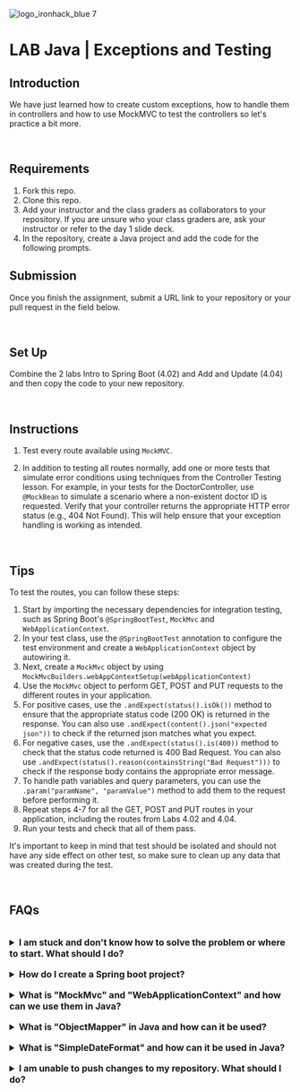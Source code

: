 ![logo_ironhack_blue 7](https://user-images.githubusercontent.com/23629340/40541063-a07a0a8a-601a-11e8-91b5-2f13e4e6b441.png)

# LAB Java | Exceptions and Testing

## Introduction

We have just learned how to create custom exceptions, how to handle them in controllers and how to use MockMVC to test the controllers so let's practice a bit more.

<br>

## Requirements

1. Fork this repo.
2. Clone this repo.
3. Add your instructor and the class graders as collaborators to your repository. If you are unsure who your class graders are, ask your instructor or refer to the day 1 slide deck.
4. In the repository, create a Java project and add the code for the following prompts.

## Submission

Once you finish the assignment, submit a URL link to your repository or your pull request in the field below.

<br>

## Set Up

Combine the 2 labs Intro to Spring Boot (4.02) and Add and Update (4.04) and then copy the code to your new repository.

<br>

## Instructions

1. Test every route available using `MockMVC`.

2. In addition to testing all routes normally, add one or more tests that simulate error conditions using techniques from the Controller Testing lesson. For example, in your tests for the DoctorController, use `@MockBean` to simulate a scenario where a non-existent doctor ID is requested. Verify that your controller returns the appropriate HTTP error status (e.g., 404 Not Found). This will help ensure that your exception handling is working as intended.

<br>

## Tips

To test the routes, you can follow these steps:

1. Start by importing the necessary dependencies for integration testing, such as Spring Boot's `@SpringBootTest`, `MockMvc` and `WebApplicationContext`.
2. In your test class, use the `@SpringBootTest` annotation to configure the test environment and create a `WebApplicationContext` object by autowiring it.
3. Next, create a `MockMvc` object by using `MockMvcBuilders.webAppContextSetup(webApplicationContext)`
4. Use the `MockMvc` object to perform GET, POST and PUT requests to the different routes in your application.
5. For positive cases, use the `.andExpect(status().isOk())` method to ensure that the appropriate status code (200 OK) is returned in the response. You can also use `.andExpect(content().json("expected json"))` to check if the returned json matches what you expect.
6. For negative cases, use the `.andExpect(status().is(400))` method to check that the status code returned is 400 Bad Request. You can also use `.andExpect(status().reason(containsString("Bad Request")))` to check if the response body contains the appropriate error message.
7. To handle path variables and query parameters, you can use the `.param("paramName", "paramValue")` method to add them to the request before performing it.
8. Repeat steps 4-7 for all the GET, POST and PUT routes in your application, including the routes from Labs 4.02 and 4.04.
9. Run your tests and check that all of them pass.

It's important to keep in mind that test should be isolated and should not have any side effect on other test, so make sure to clean up any data that was created during the test.

<br>

## FAQs

<br>

<details>
  <summary style="font-size: 16px; cursor: pointer; outline: none; font-weight: bold;">I am stuck and don't know how to solve the problem or where to start. What should I do?</summary>

<br> <!-- ✅ -->

If you are stuck in your code and don't know how to solve the problem or where to start, you should take a step back and try to form a clear, straight forward question about the specific issue you are facing. The process you will go through while trying to define this question, will help you narrow down the problem and come up with potential solutions.

For example, are you facing a problem because you don't understand the concept or are you receiving an error message that you don't know how to fix? It is usually helpful to try to state the problem as clearly as possible, including any error messages you are receiving. This can help you communicate the issue to others and potentially get help from classmates or online resources.

Once you have a clear understanding of the problem, you should be able to start working toward the solution.

 </details>

<br>

<details>
  <summary style="font-size: 16px; cursor: pointer; outline: none; font-weight: bold;">How do I create a Spring boot project?</summary>

<br> <!-- ✅ -->

Spring boot is a framework for creating stand-alone, production-grade applications that are easy to launch and run. The best way to create a Spring boot project is to use the Spring Initializer website. The website provides a convenient way to generate a basic project structure with all the necessary dependencies and configurations.

- Step 1: Go to [start.spring.io](https://start.spring.io/)
- Step 2: Choose the type of project you want to create, such as Maven or Gradle.
- Step 3: Select the version of Spring Boot you want to use.
- Step 4: Choose the dependencies you need for your project. Some common dependencies include web, jpa and data-jpa.
- Step 5: Click the "Generate" button to download the project files.

Alternatively, you can use an Integrated Development Environment (IDE) such as Eclipse or IntelliJ IDEA. These IDEs have plugins for creating Spring boot projects, making it easy to set up the environment and get started with coding.

 </details>

<br>

<details>
  <summary style="font-size: 16px; cursor: pointer; outline: none; font-weight: bold;">What is "MockMvc" and "WebApplicationContext" and how can we use them in Java?</summary>

<br> <!-- ✅ -->

`MockMvc` and `WebApplicationContext` are two important components used in testing Spring MVC applications.

`MockMvc` is used for testing the behavior of a Spring MVC application, including the handling of HTTP requests and responses. `WebApplicationContext` is used to configure the application context for testing purposes.

To use `MockMvc` and `WebApplicationContext`, you need to create a test class with the following code:

```java
@SpringBootTest
public class YourControllerTest {

    @Autowired
    private MockMvc mockMvc;

    @Autowired
    private WebApplicationContext webApplicationContext;

    @Before
    public void setup() {
        mockMvc = MockMvcBuilders.webAppContextSetup(webApplicationContext).build();
    }

    @Test
    public void testExample() throws Exception {
        mockMvc.perform(get("/your-endpoint"))
                .andExpect(status().isOk())
                .andExpect(content().string("Hello World!"));
    }
}
```

In this code, `@SpringBootTest` annotation is used to configure the test class for testing a Spring MVC application. The `MockMvc` and `WebApplicationContext` components are autowired and a `setup` method is used to configure the `MockMvc` instance using the `WebApplicationContext`. Finally, a test method is created to test the behavior of the endpoint using the `mockMvc.perform` method.

  <br>

</details>

<br>

<details>
  <summary style="font-size: 16px; cursor: pointer; outline: none; font-weight: bold;">What is "ObjectMapper" in Java and how can it be used?</summary>

<br> <!-- ✅ -->

`ObjectMapper` is a class from the Jackson library that is used for reading and writing JSON data in Java. It allows you to convert Java objects to JSON and vice versa. With `ObjectMapper`, you can easily convert objects to and from JSON format, making it a useful tool for working with RESTful web services and APIs.

Here's a code snippet to demonstrate how to use `ObjectMapper` to convert a Java object to a JSON string:

```java
// Import ObjectMapper class
import com.fasterxml.jackson.databind.ObjectMapper;

// Create an instance of ObjectMapper
ObjectMapper mapper = new ObjectMapper();

// Convert a Java object to JSON
User user = new User();
user.setName("John Doe");
user.setAge(30);
String json = mapper.writeValueAsString(user);
System.out.println(json);
```

And here's a code snippet to demonstrate how to use `ObjectMapper` to convert a JSON string to a Java object:

```java
// Import ObjectMapper class
import com.fasterxml.jackson.databind.ObjectMapper;

// Create an instance of ObjectMapper
ObjectMapper mapper = new ObjectMapper();

// Convert a JSON string to a Java object
String json = "{\"name\":\"John Doe\",\"age\":30}";
User user = mapper.readValue(json, User.class);
System.out.println(user.getName());
System.out.println(user.getAge());
```

As you can see, using `ObjectMapper` is simple and straightforward. You can use it to perform a variety of tasks related to reading and writing JSON data in Java, making it an essential tool for any Java developer who needs to work with RESTful web services and APIs.

  <br>

</details>

<br>

<details>
  <summary style="font-size: 16px; cursor: pointer; outline: none; font-weight: bold;">What is "SimpleDateFormat" and how can it be used in Java?</summary>

  <br>

`SimpleDateFormat` is a concrete class in Java that allows you to format and parse dates. It is part of the `java.text package`.

`SimpleDateFormat` can be used in Java to format a date into a string representation. For example:

```java
Date date = new Date();
SimpleDateFormat sdf = new SimpleDateFormat("dd-MM-yyyy");
String formattedDate = sdf.format(date);
System.out.println("Formatted date: " + formattedDate);
```

`SimpleDateFormat` can be used to parse a string into a date. For example:

```java
String dateString = "15-01-2021";
SimpleDateFormat sdf = new SimpleDateFormat("dd-MM-yyyy");
Date parsedDate = sdf.parse(dateString);
System.out.println("Parsed date: " + parsedDate);
```

The format of the date string in `SimpleDateFormat` is specified as a string parameter when creating the `SimpleDateFormat` object. The format string uses symbols to represent different parts of a date such as day, month, year, etc. For example, the format string "dd-MM-yyyy" represents a date in the format "day-month-year".

 </details>

<br>

<details>
  <summary style="font-size: 16px; cursor: pointer; outline: none; font-weight: bold;">I am unable to push changes to my repository. What should I do?</summary>

<br> <!-- ✅ -->

If you are unable to push changes to your repository, here are a few steps that you can follow:

1. Check your internet connection: Ensure that your internet connection is stable and working.
1. Verify your repository URL: Make sure that you are using the correct repository URL to push your changes.
1. Check Git credentials: Ensure that your Git credentials are up-to-date and correct. You can check your credentials using the following command:

```bash
git config --list
```

4. Update your local repository: Before pushing changes, make sure that your local repository is up-to-date with the remote repository. You can update your local repository using the following command:

```bash
git fetch origin
```

5. Check for conflicts: If there are any conflicts between your local repository and the remote repository, resolve them before pushing changes.
6. Push changes: Once you have resolved any conflicts and updated your local repository, you can try pushing changes again using the following command:

```bash
git push origin <branch_name>
```

</details>